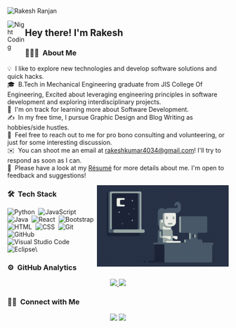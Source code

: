 ![Rakesh Ranjan](https://drive.google.com/file/d/1zPvxe5OsUAj8iH4kGbX9Bh8U9tktENFn/view?usp=drive_link)

<img alt="Night Coding" src="./assets/Hand%20Wave.gif" width='40' align="left"/><h2>Hey there! I'm Rakesh</h2>

<!-- ## 👋 &nbsp;Hey there! I'm Rakesh -->

### 👨🏻‍💻 &nbsp;About Me

💡 &nbsp;I like to explore new technologies and develop software solutions and quick hacks.\
🎓 &nbsp;B.Tech in Mechanical Engineering graduate from JIS College Of Engineering, Excited about leveraging engineering principles in software development and exploring interdisciplinary projects.\
🌱 &nbsp;I'm on track for learning more about Software Development.\
✍️ &nbsp;In my free time, I pursue Graphic Design and Blog Writing as hobbies/side hustles.\
💬 &nbsp;Feel free to reach out to me for pro bono consulting and volunteering, or just for some interesting discussion.\
✉️ &nbsp;You can shoot me an email at rakeshkumar4034@gmail.com! I'll try to respond as soon as I can.\
📄 &nbsp;Please have a look at my [Résumé](https://resume-builder-test-new.masaischool.com/resume/public?resumeId=66607e1f42e58acbb837d1cd) for more details about me. I'm open to feedback and suggestions!

<img alt="Night Coding" src="https://raw.githubusercontent.com/AVS1508/AVS1508/master/assets/Night-Coding.gif" align="right"/>

### 🛠 &nbsp;Tech Stack

![Python](https://img.shields.io/badge/-Python-05122A?style=flat&logo=python)&nbsp;
![JavaScript](https://img.shields.io/badge/-JavaScript-05122A?style=flat&logo=javascript)&nbsp;
![Java](https://img.shields.io/badge/-Java-05122A?style=flat&logo=Java&logoColor=FFA518)&nbsp;
![React](https://img.shields.io/badge/-React-05122A?style=flat&logo=react)&nbsp;
![Bootstrap](https://img.shields.io/badge/-Bootstrap-05122A?style=flat&logo=bootstrap&logoColor=563D7C)\
![HTML](https://img.shields.io/badge/-HTML-05122A?style=flat&logo=HTML5)&nbsp;
![CSS](https://img.shields.io/badge/-CSS-05122A?style=flat&logo=CSS3&logoColor=1572B6)&nbsp;
![Git](https://img.shields.io/badge/-Git-05122A?style=flat&logo=git)&nbsp;
![GitHub](https://img.shields.io/badge/-GitHub-05122A?style=flat&logo=github)&nbsp;
![Visual Studio Code](https://img.shields.io/badge/-Visual%20Studio%20Code-05122A?style=flat&logo=visual-studio-code&logoColor=007ACC)&nbsp;
![Eclipse](https://img.shields.io/badge/-Eclipse-05122A?style=flat&logo=eclipse-ide&logoColor=2C2255)\

### ⚙️ &nbsp;GitHub Analytics

<p align="center">
<a href="https://github.com/AVS1508">
  <img height="180em" src="https://github-readme-stats-eight-theta.vercel.app/api?username=rakeshranjan4034&show_icons=true&theme=algolia&include_all_commits=true&count_private=true"/>
  <img height="180em" src="https://github-readme-stats-eight-theta.vercel.app/api/top-langs/?username=rakeshranjan4034&layout=compact&langs_count=8&theme=algolia"/>
</a>
</p>

### 🤝🏻 &nbsp;Connect with Me

<p align="center">
<a href="https://www.linkedin.com/in/rakeshranjan4034/"><img src="https://img.shields.io/badge/-Rakesh%20Ranjan-0077B5?style=flat&logo=Linkedin&logoColor=white"/></a>
<a href="mailto:rakeshkumar4034@gmail.com"><img src="https://img.shields.io/badge/-rakeshkumar4034@gmail.com-D14836?style=flat&logo=Gmail&logoColor=white"/></a>
</p>
